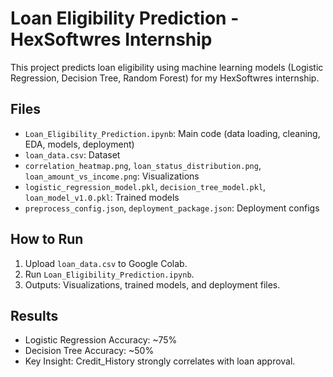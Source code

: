 # Loan Eligibility Prediction - HexSoftwres Internship
This project predicts loan eligibility using machine learning models (Logistic Regression, Decision Tree, Random Forest) for my HexSoftwres internship.

## Files
- `Loan_Eligibility_Prediction.ipynb`: Main code (data loading, cleaning, EDA, models, deployment)
- `loan_data.csv`: Dataset
- `correlation_heatmap.png`, `loan_status_distribution.png`, `loan_amount_vs_income.png`: Visualizations
- `logistic_regression_model.pkl`, `decision_tree_model.pkl`, `loan_model_v1.0.pkl`: Trained models
- `preprocess_config.json`, `deployment_package.json`: Deployment configs

## How to Run
1. Upload `loan_data.csv` to Google Colab.
2. Run `Loan_Eligibility_Prediction.ipynb`.
3. Outputs: Visualizations, trained models, and deployment files.

## Results
- Logistic Regression Accuracy: ~75%
- Decision Tree Accuracy: ~50%
- Key Insight: Credit_History strongly correlates with loan approval.
